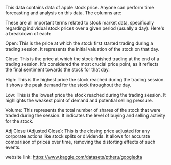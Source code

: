 This data contains data of apple stock price. Anyone can perform time forecasting and analysis on this data.
The columns are:

These are all important terms related to stock market data, specifically regarding individual stock prices over a given period (usually a day). Here's a breakdown of each:

Open: This is the price at which the stock first started trading during a trading session. It represents the initial valuation of the stock on that day.

Close: This is the price at which the stock finished trading at the end of a trading session. It's considered the most crucial price point, as it reflects the final sentiment towards the stock for that day.

High: This is the highest price the stock reached during the trading session. It shows the peak demand for the stock throughout the day.

Low: This is the lowest price the stock reached during the trading session. It highlights the weakest point of demand and potential selling pressure.

Volume: This represents the total number of shares of the stock that were traded during the session. It indicates the level of buying and selling activity for the stock.

Adj Close (Adjusted Close): This is the closing price adjusted for any corporate actions like stock splits or dividends. It allows for accurate comparison of prices over time, removing the distorting effects of such events.

website link: https://www.kaggle.com/datasets/ptheru/googledta
